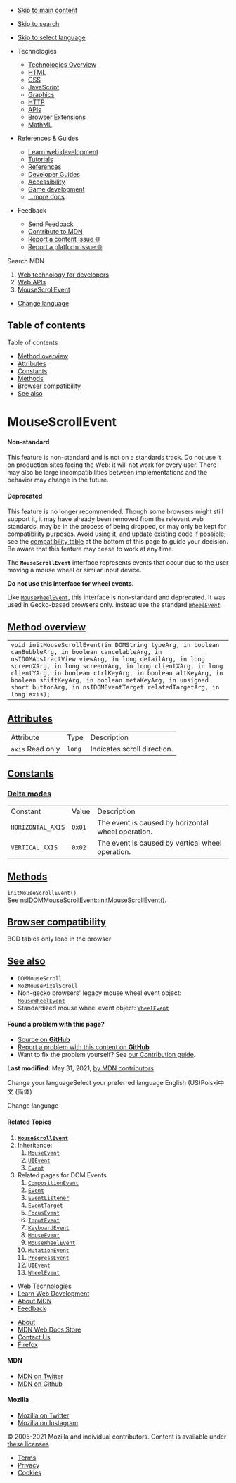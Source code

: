 -   <a href="#content" id="skip-main">Skip to main content</a>
-   <a href="#main-q" id="skip-search">Skip to search</a>
-   <a href="#select-language" id="skip-select-language">Skip to select language</a>

-   Technologies
    -   [Technologies Overview](https://developer.mozilla.org/en-US/docs/Web)
    -   [HTML](https://developer.mozilla.org/en-US/docs/Web/HTML)
    -   [CSS](https://developer.mozilla.org/en-US/docs/Web/CSS)
    -   [JavaScript](https://developer.mozilla.org/en-US/docs/Web/JavaScript)
    -   [Graphics](https://developer.mozilla.org/en-US/docs/Web/Guide/Graphics)
    -   [HTTP](https://developer.mozilla.org/en-US/docs/Web/HTTP)
    -   [APIs](https://developer.mozilla.org/en-US/docs/Web/API)
    -   [Browser Extensions](https://developer.mozilla.org/en-US/docs/Mozilla/Add-ons/WebExtensions)
    -   [MathML](https://developer.mozilla.org/en-US/docs/Web/MathML)
-   References & Guides
    -   [Learn web development](https://developer.mozilla.org/en-US/docs/Learn)
    -   [Tutorials](https://developer.mozilla.org/en-US/docs/Web/Tutorials)
    -   [References](https://developer.mozilla.org/en-US/docs/Web/Reference)
    -   [Developer Guides](https://developer.mozilla.org/en-US/docs/Web/Guide)
    -   [Accessibility](https://developer.mozilla.org/en-US/docs/Web/Accessibility)
    -   [Game development](https://developer.mozilla.org/en-US/docs/Games)
    -   [...more docs](https://developer.mozilla.org/en-US/docs/Web)
-   Feedback
    -   [Send Feedback](https://developer.mozilla.org/en-US/docs/MDN/Contribute/Feedback)
    -   [Contribute to MDN](https://developer.mozilla.org/en-US/docs/MDN/Contribute)
    -   [Report a content issue 🌐](https://github.com/mdn/content/issues/new)
    -   [Report a platform issue 🌐](https://github.com/mdn/yari/issues/new)

Search MDN

1.  <a href="https://developer.mozilla.org/en-US/docs/Web" class="breadcrumb"><span data-property="name">Web technology for developers</span></a>
2.  <a href="https://developer.mozilla.org/en-US/docs/Web/API" class="breadcrumb-penultimate"><span data-property="name">Web APIs</span></a>
3.  <a href="https://developer.mozilla.org/en-US/docs/Web/API/MouseScrollEvent" class="breadcrumb-current-page"><span data-property="name">MouseScrollEvent</span></a>

-   <a href="#select-language" class="language-icon"><span class="show-desktop">Change language</span></a>

Table of contents
-----------------

Table of contents

-   [Method overview](#method_overview)
-   [Attributes](#attributes)
-   [Constants](#constants)
-   [Methods](#methods)
-   [Browser compatibility](#browser_compatibility)
-   [See also](#see_also)

MouseScrollEvent
================

#### Non-standard

This feature is non-standard and is not on a standards track. Do not use it on production sites facing the Web: it will not work for every user. There may also be large incompatibilities between implementations and the behavior may change in the future.

#### Deprecated

This feature is no longer recommended. Though some browsers might still support it, it may have already been removed from the relevant web standards, may be in the process of being dropped, or may only be kept for compatibility purposes. Avoid using it, and update existing code if possible; see the [compatibility table](#browser_compatibility) at the bottom of this page to guide your decision. Be aware that this feature may cease to work at any time.

The **`MouseScrollEvent`** interface represents events that occur due to the user moving a mouse wheel or similar input device.

**Do not use this interface for wheel events.**

Like [`MouseWheelEvent`](https://developer.mozilla.org/en-US/docs/Web/API/MouseWheelEvent), this interface is non-standard and deprecated. It was used in Gecko-based browsers only. Instead use the standard *[`WheelEvent`](https://developer.mozilla.org/en-US/docs/Web/API/WheelEvent).*

[Method overview](#method_overview "Permalink to Method overview")
------------------------------------------------------------------

<table><tbody><tr class="odd"><td><code>void initMouseScrollEvent(in DOMString typeArg, in boolean canBubbleArg, in boolean cancelableArg, in nsIDOMAbstractView viewArg, in long detailArg, in long screenXArg, in long screenYArg, in long clientXArg, in long clientYArg, in boolean ctrlKeyArg, in boolean altKeyArg, in boolean shiftKeyArg, in boolean metaKeyArg, in unsigned short buttonArg, in nsIDOMEventTarget relatedTargetArg, in long axis);</code></td></tr></tbody></table>

[Attributes](#attributes "Permalink to Attributes")
---------------------------------------------------

<table><tbody><tr class="odd"><td>Attribute</td><td>Type</td><td>Description</td></tr><tr class="even"><td><code>axis</code> <span class="badge inline readonly" title="This value may not be changed.">Read only </span></td><td><code>long</code></td><td>Indicates scroll direction.</td></tr></tbody></table>

[Constants](#constants "Permalink to Constants")
------------------------------------------------

### [Delta modes](#delta_modes "Permalink to Delta modes")

<table><tbody><tr class="odd"><td>Constant</td><td>Value</td><td>Description</td></tr><tr class="even"><td><code>HORIZONTAL_AXIS</code></td><td><code>0x01</code></td><td>The event is caused by horizontal wheel operation.</td></tr><tr class="odd"><td><code>VERTICAL_AXIS</code></td><td><code>0x02</code></td><td>The event is caused by vertical wheel operation.</td></tr></tbody></table>

[Methods](#methods "Permalink to Methods")
------------------------------------------

`initMouseScrollEvent()`  
See <a href="https://developer.mozilla.org/en-US/docs/XPCOM_Interface_Reference/nsIDOMMouseScrollEvent#initMouseScrollEvent%28%29" class="page-not-created" title="This is a link to an unwritten page">nsIDOMMouseScrollEvent::initMouseScrollEvent()</a>.

[Browser compatibility](#browser_compatibility "Permalink to Browser compatibility")
------------------------------------------------------------------------------------

BCD tables only load in the browser

[See also](#see_also "Permalink to See also")
---------------------------------------------

-   `DOMMouseScroll`
-   `MozMousePixelScroll`
-   Non-gecko browsers' legacy mouse wheel event object: [`MouseWheelEvent`](https://developer.mozilla.org/en-US/docs/Web/API/MouseWheelEvent)
-   Standardized mouse wheel event object: [`WheelEvent`](https://developer.mozilla.org/en-US/docs/Web/API/WheelEvent)

#### Found a problem with this page?

-   [Source on **GitHub**](https://github.com/mdn/content/blob/main/files/en-us/web/api/mousescrollevent/index.html "Folder: en-us/web/api/mousescrollevent (Opens in a new tab)")
-   [Report a problem with this content on **GitHub**](https://github.com/mdn/content/issues/new?body=MDN+URL%3A+https%3A%2F%2Fdeveloper.mozilla.org%2Fen-US%2Fdocs%2FWeb%2FAPI%2FMouseScrollEvent%0A%0A%23%23%23%23+What+information+was+incorrect%2C+unhelpful%2C+or+incomplete%3F%0A%0A%0A%23%23%23%23+Specific+section+or+headline%3F%0A%0A%0A%23%23%23%23+What+did+you+expect+to+see%3F%0A%0A%0A%23%23%23%23+Did+you+test+this%3F+If+so%2C+how%3F%0A%0A%0A%3C%21--+Do+not+make+changes+below+this+line+--%3E%0A%3Cdetails%3E%0A%3Csummary%3EMDN+Content+page+report+details%3C%2Fsummary%3E%0A%0A*+Folder%3A+%60en-us%2Fweb%2Fapi%2Fmousescrollevent%60%0A*+MDN+URL%3A+https%3A%2F%2Fdeveloper.mozilla.org%2Fen-US%2Fdocs%2FWeb%2FAPI%2FMouseScrollEvent%0A*+GitHub+URL%3A+https%3A%2F%2Fgithub.com%2Fmdn%2Fcontent%2Fblob%2Fmain%2Ffiles%2Fen-us%2Fweb%2Fapi%2Fmousescrollevent%2Findex.html%0A*+Last+commit%3A+https%3A%2F%2Fgithub.com%2Fmdn%2Fcontent%2Fcommit%2F5737ba49f3f0c3fc7587d329f1362a7a66afdd80%0A*+Document+last+modified%3A+2021-05-31T16%3A58%3A42.000Z%0A%0A%3C%2Fdetails%3E&title=Issue+with+%22MouseScrollEvent%22%3A+%28short+summary+here+please%29&labels=Content%3AWebAPI%2Cneeds-triage "This will take you to https://github.com/mdn/content to file a new issue")
-   Want to fix the problem yourself? See [our Contribution guide](https://github.com/mdn/content/blob/main/README.md).

**Last modified:** May 31, 2021, [by MDN contributors](https://developer.mozilla.org/en-US/docs/Web/API/MouseScrollEvent/contributors.txt)

Change your languageSelect your preferred language English (US)Polski中文 (简体)

Change language

#### Related Topics

1.  **[`MouseScrollEvent`](https://developer.mozilla.org/en-US/docs/Web/API/MouseScrollEvent)**
2.  Inheritance:
    1.  [`MouseEvent`](https://developer.mozilla.org/en-US/docs/Web/API/MouseEvent)
    2.  [`UIEvent`](https://developer.mozilla.org/en-US/docs/Web/API/UIEvent)
    3.  [`Event`](https://developer.mozilla.org/en-US/docs/Web/API/Event)
3.  Related pages for DOM Events
    1.  [`CompositionEvent`](https://developer.mozilla.org/en-US/docs/Web/API/CompositionEvent)
    2.  [`Event`](https://developer.mozilla.org/en-US/docs/Web/API/Event)
    3.  [`EventListener`](https://developer.mozilla.org/en-US/docs/Web/API/EventListener)
    4.  [`EventTarget`](https://developer.mozilla.org/en-US/docs/Web/API/EventTarget)
    5.  [`FocusEvent`](https://developer.mozilla.org/en-US/docs/Web/API/FocusEvent)
    6.  [`InputEvent`](https://developer.mozilla.org/en-US/docs/Web/API/InputEvent)
    7.  [`KeyboardEvent`](https://developer.mozilla.org/en-US/docs/Web/API/KeyboardEvent)
    8.  [`MouseEvent`](https://developer.mozilla.org/en-US/docs/Web/API/MouseEvent)
    9.  [`MouseWheelEvent`](https://developer.mozilla.org/en-US/docs/Web/API/MouseWheelEvent)
    10. [`MutationEvent`](https://developer.mozilla.org/en-US/docs/Web/API/MutationEvent)
    11. [`ProgressEvent`](https://developer.mozilla.org/en-US/docs/Web/API/ProgressEvent)
    12. [`UIEvent`](https://developer.mozilla.org/en-US/docs/Web/API/UIEvent)
    13. [`WheelEvent`](https://developer.mozilla.org/en-US/docs/Web/API/WheelEvent)

-   [Web Technologies](https://developer.mozilla.org/en-US/docs/Web)
-   [Learn Web Development](https://developer.mozilla.org/en-US/docs/Learn)
-   [About MDN](https://developer.mozilla.org/en-US/docs/MDN/About)
-   [Feedback](https://developer.mozilla.org/en-US/docs/MDN/Feedback)

<!-- -->

-   [About](https://www.mozilla.org/about/)
-   [MDN Web Docs Store](https://shop.spreadshirt.com/mdn-store/)
-   [Contact Us](https://www.mozilla.org/contact/)
-   [Firefox](https://www.mozilla.org/firefox/?utm_source=developer.mozilla.org&utm_campaign=footer&utm_medium=referral)

#### MDN

-   <a href="https://twitter.com/mozdevnet" class="social-icon twitter"><span class="visually-hidden">MDN on Twitter</span></a>
-   <a href="https://github.com/mdn/" class="social-icon github"><span class="visually-hidden">MDN on Github</span></a>

#### Mozilla

-   <a href="https://twitter.com/mozilla" class="social-icon twitter"><span class="visually-hidden">Mozilla on Twitter</span></a>
-   <a href="https://www.instagram.com/mozillagram/" class="social-icon instagram"><span class="visually-hidden">Mozilla on Instagram</span></a>

© 2005-2021 Mozilla and individual contributors. Content is available under [these licenses](https://developer.mozilla.org/docs/MDN/About#Copyrights_and_licenses).

-   [Terms](https://www.mozilla.org/about/legal/terms/mozilla)
-   [Privacy](https://www.mozilla.org/privacy/websites/)
-   [Cookies](https://www.mozilla.org/privacy/websites/#cookies)

